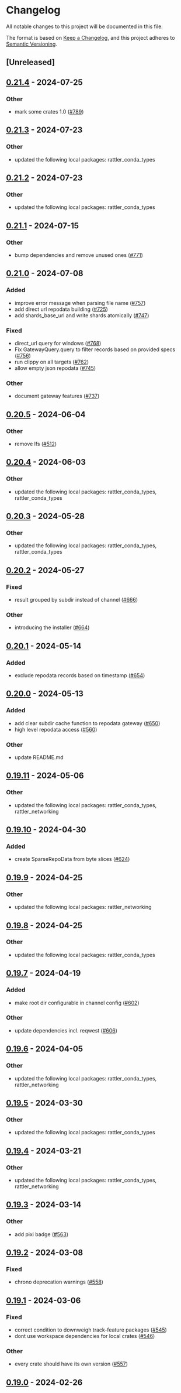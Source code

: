 # Changelog
All notable changes to this project will be documented in this file.

The format is based on [Keep a Changelog](https://keepachangelog.com/en/1.0.0/),
and this project adheres to [Semantic Versioning](https://semver.org/spec/v2.0.0.html).

## [Unreleased]

## [0.21.4](https://github.com/mamba-org/rattler/compare/rattler_repodata_gateway-v0.21.3...rattler_repodata_gateway-v0.21.4) - 2024-07-25

### Other
- mark some crates 1.0 ([#789](https://github.com/mamba-org/rattler/pull/789))

## [0.21.3](https://github.com/mamba-org/rattler/compare/rattler_repodata_gateway-v0.21.2...rattler_repodata_gateway-v0.21.3) - 2024-07-23

### Other
- updated the following local packages: rattler_conda_types

## [0.21.2](https://github.com/mamba-org/rattler/compare/rattler_repodata_gateway-v0.21.1...rattler_repodata_gateway-v0.21.2) - 2024-07-23

### Other
- updated the following local packages: rattler_conda_types

## [0.21.1](https://github.com/mamba-org/rattler/compare/rattler_repodata_gateway-v0.21.0...rattler_repodata_gateway-v0.21.1) - 2024-07-15

### Other
- bump dependencies and remove unused ones ([#771](https://github.com/mamba-org/rattler/pull/771))

## [0.21.0](https://github.com/mamba-org/rattler/compare/rattler_repodata_gateway-v0.20.5...rattler_repodata_gateway-v0.21.0) - 2024-07-08

### Added
- improve error message when parsing file name ([#757](https://github.com/mamba-org/rattler/pull/757))
- add direct url repodata building ([#725](https://github.com/mamba-org/rattler/pull/725))
- add shards_base_url and write shards atomically ([#747](https://github.com/mamba-org/rattler/pull/747))

### Fixed
- direct_url query for windows ([#768](https://github.com/mamba-org/rattler/pull/768))
- Fix GatewayQuery.query to filter records based on provided specs ([#756](https://github.com/mamba-org/rattler/pull/756))
- run clippy on all targets ([#762](https://github.com/mamba-org/rattler/pull/762))
- allow empty json repodata ([#745](https://github.com/mamba-org/rattler/pull/745))

### Other
- document gateway features ([#737](https://github.com/mamba-org/rattler/pull/737))

## [0.20.5](https://github.com/baszalmstra/rattler/compare/rattler_repodata_gateway-v0.20.4...rattler_repodata_gateway-v0.20.5) - 2024-06-04

### Other
- remove lfs ([#512](https://github.com/baszalmstra/rattler/pull/512))

## [0.20.4](https://github.com/mamba-org/rattler/compare/rattler_repodata_gateway-v0.20.3...rattler_repodata_gateway-v0.20.4) - 2024-06-03

### Other
- updated the following local packages: rattler_conda_types, rattler_conda_types

## [0.20.3](https://github.com/mamba-org/rattler/compare/rattler_repodata_gateway-v0.20.2...rattler_repodata_gateway-v0.20.3) - 2024-05-28

### Other
- updated the following local packages: rattler_conda_types, rattler_conda_types

## [0.20.2](https://github.com/mamba-org/rattler/compare/rattler_repodata_gateway-v0.20.1...rattler_repodata_gateway-v0.20.2) - 2024-05-27

### Fixed
- result grouped by subdir instead of channel ([#666](https://github.com/mamba-org/rattler/pull/666))

### Other
- introducing the installer ([#664](https://github.com/mamba-org/rattler/pull/664))

## [0.20.1](https://github.com/mamba-org/rattler/compare/rattler_repodata_gateway-v0.20.0...rattler_repodata_gateway-v0.20.1) - 2024-05-14

### Added
- exclude repodata records based on timestamp ([#654](https://github.com/mamba-org/rattler/pull/654))

## [0.20.0](https://github.com/mamba-org/rattler/compare/rattler_repodata_gateway-v0.19.11...rattler_repodata_gateway-v0.20.0) - 2024-05-13

### Added
- add clear subdir cache function to repodata gateway ([#650](https://github.com/mamba-org/rattler/pull/650))
- high level repodata access ([#560](https://github.com/mamba-org/rattler/pull/560))

### Other
- update README.md

## [0.19.11](https://github.com/mamba-org/rattler/compare/rattler_repodata_gateway-v0.19.10...rattler_repodata_gateway-v0.19.11) - 2024-05-06

### Other
- updated the following local packages: rattler_conda_types, rattler_networking

## [0.19.10](https://github.com/mamba-org/rattler/compare/rattler_repodata_gateway-v0.19.9...rattler_repodata_gateway-v0.19.10) - 2024-04-30

### Added
- create SparseRepoData from byte slices ([#624](https://github.com/mamba-org/rattler/pull/624))

## [0.19.9](https://github.com/mamba-org/rattler/compare/rattler_repodata_gateway-v0.19.8...rattler_repodata_gateway-v0.19.9) - 2024-04-25

### Other
- updated the following local packages: rattler_networking

## [0.19.8](https://github.com/mamba-org/rattler/compare/rattler_repodata_gateway-v0.19.7...rattler_repodata_gateway-v0.19.8) - 2024-04-25

### Other
- updated the following local packages: rattler_conda_types

## [0.19.7](https://github.com/mamba-org/rattler/compare/rattler_repodata_gateway-v0.19.6...rattler_repodata_gateway-v0.19.7) - 2024-04-19

### Added
- make root dir configurable in channel config ([#602](https://github.com/mamba-org/rattler/pull/602))

### Other
- update dependencies incl. reqwest ([#606](https://github.com/mamba-org/rattler/pull/606))

## [0.19.6](https://github.com/baszalmstra/rattler/compare/rattler_repodata_gateway-v0.19.5...rattler_repodata_gateway-v0.19.6) - 2024-04-05

### Other
- updated the following local packages: rattler_conda_types, rattler_networking

## [0.19.5](https://github.com/mamba-org/rattler/compare/rattler_repodata_gateway-v0.19.4...rattler_repodata_gateway-v0.19.5) - 2024-03-30

### Other
- updated the following local packages: rattler_conda_types

## [0.19.4](https://github.com/mamba-org/rattler/compare/rattler_repodata_gateway-v0.19.3...rattler_repodata_gateway-v0.19.4) - 2024-03-21

### Other
- updated the following local packages: rattler_conda_types, rattler_networking

## [0.19.3](https://github.com/mamba-org/rattler/compare/rattler_repodata_gateway-v0.19.2...rattler_repodata_gateway-v0.19.3) - 2024-03-14

### Other
- add pixi badge ([#563](https://github.com/mamba-org/rattler/pull/563))

## [0.19.2](https://github.com/mamba-org/rattler/compare/rattler_repodata_gateway-v0.19.1...rattler_repodata_gateway-v0.19.2) - 2024-03-08

### Fixed
- chrono deprecation warnings ([#558](https://github.com/mamba-org/rattler/pull/558))

## [0.19.1](https://github.com/mamba-org/rattler/compare/rattler_repodata_gateway-v0.19.0...rattler_repodata_gateway-v0.19.1) - 2024-03-06

### Fixed
- correct condition to downweigh track-feature packages ([#545](https://github.com/mamba-org/rattler/pull/545))
- dont use workspace dependencies for local crates ([#546](https://github.com/mamba-org/rattler/pull/546))

### Other
- every crate should have its own version ([#557](https://github.com/mamba-org/rattler/pull/557))

## [0.19.0](https://github.com/baszalmstra/rattler/compare/rattler_repodata_gateway-v0.18.0...rattler_repodata_gateway-v0.19.0) - 2024-02-26
